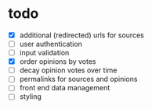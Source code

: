 # todo

- [x] additional (redirected) urls for sources
- [ ] user authentication
- [ ] input validation
- [x] order opinions by votes
- [ ] decay opinion votes over time
- [ ] permalinks for sources and opinions
- [ ] front end data management
- [ ] styling

